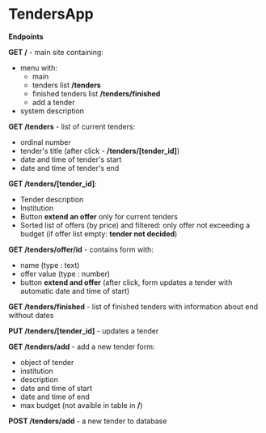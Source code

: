 # TendersApp

**Endpoints**

**GET /** - main site containing:
* menu with: 
    * main
    * tenders list **/tenders**
    * finished tenders list **/tenders/finished**
    * add a tender
* system description

**GET /tenders** - list of current tenders: 
* ordinal number
* tender's title (after click - **/tenders/[tender_id]**)
* date and time of tender's start
* date and time of tender's end

**GET /tenders/[tender_id]**:
* Tender description
* Institution
* Button **extend an offer** only for current tenders
* Sorted list of offers (by price) and filtered: only offer not exceeding a budget (if offer list empty: **tender not decided**)

**GET /tenders/offer/id** - contains form with:
* name (type : text)
* offer value (type : number)
* button **extend and offer** (after click, form updates a tender with automatic date and time of start)

**GET /tenders/finished** - list of finished tenders with information about end without dates

**PUT /tenders/[tender_id]** - updates a tender

**GET /tenders/add** - add a new tender form: 
* object of tender
* institution
* description
* date and time of start
* date and time of end
* max budget (not avaible in table in **/**)

**POST /tenders/add** - a new tender to database